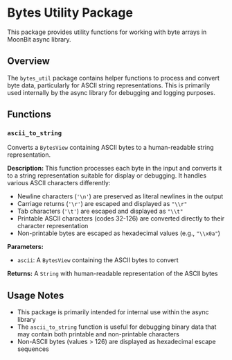 # Bytes Utility Package

This package provides utility functions for working with byte arrays in MoonBit async library.

## Overview

The `bytes_util` package contains helper functions to process and convert byte data, particularly for ASCII string representations. This is primarily used internally by the async library for debugging and logging purposes.

## Functions

### `ascii_to_string`

Converts a `BytesView` containing ASCII bytes to a human-readable string representation.

**Description:**
This function processes each byte in the input and converts it to a string representation suitable for display or debugging. It handles various ASCII characters differently:

- Newline characters (`'\n'`) are preserved as literal newlines in the output
- Carriage returns (`'\r'`) are escaped and displayed as `"\\r"`
- Tab characters (`'\t'`) are escaped and displayed as `"\\t"`
- Printable ASCII characters (codes 32-126) are converted directly to their character representation
- Non-printable bytes are escaped as hexadecimal values (e.g., `"\\x0a"`)

**Parameters:**
- `ascii`: A `BytesView` containing the ASCII bytes to convert

**Returns:**
A `String` with human-readable representation of the ASCII bytes

## Usage Notes

- This package is primarily intended for internal use within the async library
- The `ascii_to_string` function is useful for debugging binary data that may contain both printable and non-printable characters
- Non-ASCII bytes (values > 126) are displayed as hexadecimal escape sequences
